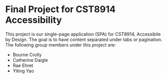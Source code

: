 # Final Project for CST8914 Accessibility

This project is our single-page application (SPA) for CST8914, Accessibile by Design. The goal is to have content separated under tabs or pagination. The following group members under this project are:

- Bourne Crolly
- Catherine Daigle
- Rae Ehret
- Yiting Yao
